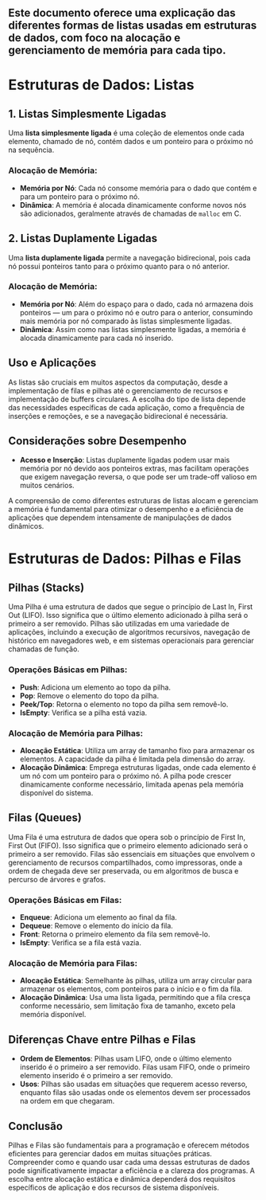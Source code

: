 Este documento oferece uma explicação das diferentes formas de listas usadas em estruturas de dados, com foco na alocação e gerenciamento de memória para cada tipo.
--------------------------------------------------------------------------------------------------------------------------------------------------------------------
# Estruturas de Dados: Listas

## 1. Listas Simplesmente Ligadas

Uma **lista simplesmente ligada** é uma coleção de elementos onde cada elemento, chamado de nó, contém dados e um ponteiro para o próximo nó na sequência.

### Alocação de Memória:
- **Memória por Nó**: Cada nó consome memória para o dado que contém e para um ponteiro para o próximo nó.
- **Dinâmica**: A memória é alocada dinamicamente conforme novos nós são adicionados, geralmente através de chamadas de `malloc` em C.

## 2. Listas Duplamente Ligadas

Uma **lista duplamente ligada** permite a navegação bidirecional, pois cada nó possui ponteiros tanto para o próximo quanto para o nó anterior.

### Alocação de Memória:
- **Memória por Nó**: Além do espaço para o dado, cada nó armazena dois ponteiros — um para o próximo nó e outro para o anterior, consumindo mais memória por nó comparado às listas simplesmente ligadas.
- **Dinâmica**: Assim como nas listas simplesmente ligadas, a memória é alocada dinamicamente para cada nó inserido.

## Uso e Aplicações

As listas são cruciais em muitos aspectos da computação, desde a implementação de filas e pilhas até o gerenciamento de recursos e implementação de buffers circulares. A escolha do tipo de lista depende das necessidades específicas de cada aplicação, como a frequência de inserções e remoções, e se a navegação bidirecional é necessária.

## Considerações sobre Desempenho

- **Acesso e Inserção**: Listas duplamente ligadas podem usar mais memória por nó devido aos ponteiros extras, mas facilitam operações que exigem navegação reversa, o que pode ser um trade-off valioso em muitos cenários.

A compreensão de como diferentes estruturas de listas alocam e gerenciam a memória é fundamental para otimizar o desempenho e a eficiência de aplicações que dependem intensamente de manipulações de dados dinâmicos.

# Estruturas de Dados: Pilhas e Filas

## Pilhas (Stacks)

Uma Pilha é uma estrutura de dados que segue o princípio de Last In, First Out (LIFO). Isso significa que o último elemento adicionado à pilha será o primeiro a ser removido. Pilhas são utilizadas em uma variedade de aplicações, incluindo a execução de algoritmos recursivos, navegação de histórico em navegadores web, e em sistemas operacionais para gerenciar chamadas de função.

### Operações Básicas em Pilhas:
- **Push**: Adiciona um elemento ao topo da pilha.
- **Pop**: Remove o elemento do topo da pilha.
- **Peek/Top**: Retorna o elemento no topo da pilha sem removê-lo.
- **IsEmpty**: Verifica se a pilha está vazia.

### Alocação de Memória para Pilhas:
- **Alocação Estática**: Utiliza um array de tamanho fixo para armazenar os elementos. A capacidade da pilha é limitada pela dimensão do array.
- **Alocação Dinâmica**: Emprega estruturas ligadas, onde cada elemento é um nó com um ponteiro para o próximo nó. A pilha pode crescer dinamicamente conforme necessário, limitada apenas pela memória disponível do sistema.

## Filas (Queues)

Uma Fila é uma estrutura de dados que opera sob o princípio de First In, First Out (FIFO). Isso significa que o primeiro elemento adicionado será o primeiro a ser removido. Filas são essenciais em situações que envolvem o gerenciamento de recursos compartilhados, como impressoras, onde a ordem de chegada deve ser preservada, ou em algoritmos de busca e percurso de árvores e grafos.

### Operações Básicas em Filas:
- **Enqueue**: Adiciona um elemento ao final da fila.
- **Dequeue**: Remove o elemento do início da fila.
- **Front**: Retorna o primeiro elemento da fila sem removê-lo.
- **IsEmpty**: Verifica se a fila está vazia.

### Alocação de Memória para Filas:
- **Alocação Estática**: Semelhante às pilhas, utiliza um array circular para armazenar os elementos, com ponteiros para o início e o fim da fila.
- **Alocação Dinâmica**: Usa uma lista ligada, permitindo que a fila cresça conforme necessário, sem limitação fixa de tamanho, exceto pela memória disponível.

## Diferenças Chave entre Pilhas e Filas

- **Ordem de Elementos**: Pilhas usam LIFO, onde o último elemento inserido é o primeiro a ser removido. Filas usam FIFO, onde o primeiro elemento inserido é o primeiro a ser removido.
- **Usos**: Pilhas são usadas em situações que requerem acesso reverso, enquanto filas são usadas onde os elementos devem ser processados na ordem em que chegaram.

## Conclusão

Pilhas e Filas são fundamentais para a programação e oferecem métodos eficientes para gerenciar dados em muitas situações práticas. Compreender como e quando usar cada uma dessas estruturas de dados pode significativamente impactar a eficiência e a clareza dos programas. A escolha entre alocação estática e dinâmica dependerá dos requisitos específicos de aplicação e dos recursos de sistema disponíveis.

